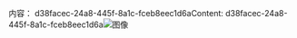 <span data-ttu-id="eb6bb-101">内容： d38facec-24a8-445f-8a1c-fceb8eec1d6a</span><span class="sxs-lookup"><span data-stu-id="eb6bb-101">Content: d38facec-24a8-445f-8a1c-fceb8eec1d6a</span></span>![图像](13c4de18-97e6-4aa9-87a6-71608d2cf591.png)
